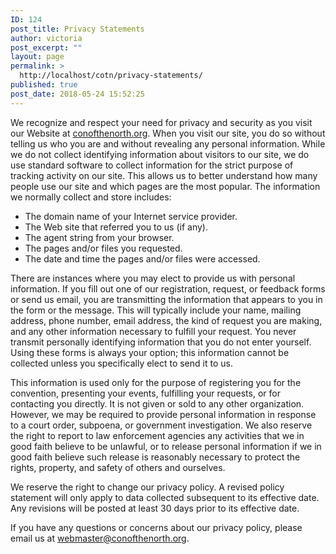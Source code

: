 ```yaml
---
ID: 124
post_title: Privacy Statements
author: victoria
post_excerpt: ""
layout: page
permalink: >
  http://localhost/cotn/privacy-statements/
published: true
post_date: 2018-05-24 15:52:25
---
```

<span style="font-weight: 400;">We recognize and respect your need for privacy and security as you visit our Website at </span><a href="http://conofthenorth.org"><span style="font-weight: 400;">conofthenorth.org</span></a><span style="font-weight: 400;">. When you visit our site, you do so without telling us who you are and without revealing any personal information. While we do not collect identifying information about visitors to our site, we do use standard software to collect information for the strict purpose of tracking activity on our site. This allows us to better understand how many people use our site and which pages are the most popular. The information we normally collect and store includes:</span>
<ul>
 	<li style="font-weight: 400;"><span style="font-weight: 400;">The domain name of your Internet service provider.</span></li>
 	<li style="font-weight: 400;"><span style="font-weight: 400;">The Web site that referred you to us (if any).</span></li>
 	<li style="font-weight: 400;"><span style="font-weight: 400;">The agent string from your browser.</span></li>
 	<li style="font-weight: 400;"><span style="font-weight: 400;">The pages and/or files you requested.</span></li>
 	<li style="font-weight: 400;"><span style="font-weight: 400;">The date and time the pages and/or files were accessed.</span></li>
</ul>
<span style="font-weight: 400;">There are instances where you may elect to provide us with personal information. If you fill out one of our registration, request, or feedback forms or send us email, you are transmitting the information that appears to you in the form or the message. This will typically include your name, mailing address, phone number, email address, the kind of request you are making, and any other information necessary to fulfill your request. You never transmit personally identifying information that you do not enter yourself. Using these forms is always your option; this information cannot be collected unless you specifically elect to send it to us.</span>

<span style="font-weight: 400;">This information is used only for the purpose of registering you for the convention, presenting your events, fulfilling your requests, or for contacting you directly. It is not given or sold to any other organization. However, we may be required to provide personal information in response to a court order, subpoena, or government investigation. We also reserve the right to report to law enforcement agencies any activities that we in good faith believe to be unlawful, or to release personal information if we in good faith believe such release is reasonably necessary to protect the rights, property, and safety of others and ourselves.</span>

<span style="font-weight: 400;">We reserve the right to change our privacy policy. A revised policy statement will only apply to data collected subsequent to its effective date. Any revisions will be posted at least 30 days prior to its effective date.</span>

<span style="font-weight: 400;">If you have any questions or concerns about our privacy policy, please email us at </span><a href="mailto:webmaster@conofthenorth.org"><span style="font-weight: 400;">webmaster@conofthenorth.org</span></a><span style="font-weight: 400;">.</span>